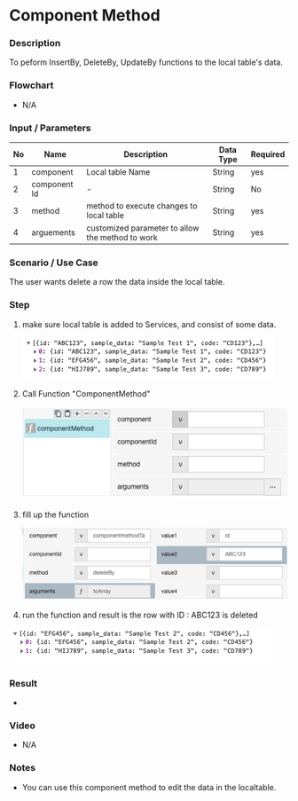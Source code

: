 # Component Method


### Description

To peform InsertBy, DeleteBy, UpdateBy functions to the local table's data. 

### Flowchart

- N/A

### Input / Parameters

| No | Name | Description | Data Type | Required |
| ------ | ------ | ------ |------ | ------ |
| 1 | component | Local table Name | String | yes |
| 2 | component Id | - | String | No |
| 3 | method | method to execute changes to local table | String | yes |
| 4 | arguements | customized parameter to allow the method to work | String | yes |



### Scenario / Use Case

The user wants delete a row the data inside the local table. 

### Step
1. make sure local table is added to Services, and consist of some data.
 
     ![](../../../../document/function/App/componentMethod/localtable_withRecord.png?raw=true)

2. Call Function "ComponentMethod"
 
     ![](../../../../document/function/App/componentMethod/componentMethod.png?raw=true)
     
3. fill up the function

     ![](../../../../document/function/App/componentMethod/completed_componentmethod.png?raw=true)
     
4. run the function and result is the row with ID : ABC123 is deleted 

![](../../../../document/function/App/componentMethod/localtable_deletedRecord.png?raw=true)


### Result
-
### Video

- N/A

### Notes

- You can use this component method to edit the data in the localtable.